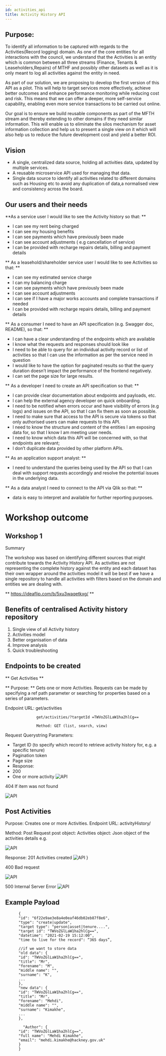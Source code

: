 ```yaml
---
id: activities_api
title: Activity History API
---
```


## Purpose:
To identify all information to be captured with regards to the Activities(Record logging) domain.
As one of the core entities for all interactions with the council, we understand that the Activities is an entity which is common between all three streams (Finance, Tenants & Leaseholders,Repairs) of MTHF and possibly other datasets as well as it is only meant to log all activities against the entity in need.

As part of our solution, we are proposing to develop the first version of this API as a pilot. This will help to target services more effectively, achieve better outcomes and enhance performance monitoring while reducing cost and risk. This means that we can offer a deeper, more self-service capability, enabling even more service transactions to be carried out online.

Our goal is to ensure we build reusable components as part of the MFTH stream and thereby extending to other domains if they need similar information. This will enable us to eliminate the silos mechanism for asset information collection and help us to present a single view on it which will also help us to reduce the future development cost and yield a better ROI.

## Vision

- A single, centralized data source, holding all activities data, updated by multiple services.
- A reusable microservice API used for managing that data.
- Single data source to identify all activities related to different domains such as Housing etc to avoid any duplication of data,a normalised view and consistency across the board.

## Our users and their needs

**As a service user I would like to see the Activity history so that: **
- I can see my rent being charged
- I can see my housing benefits
- I can see payments which have previously been made
- I can see account adjustments ( e.g cancellation of service)
- I can be provided with recharge repairs details, billing and payment details


** As a leasehold/shareholder  service user I would like to see Activities so that: **
- I can see my estimated service charge
- I can my balancing charge
- I can see payments which have previously been made
- I can see account adjustments
- I can see if I have a major works accounts and complete transactions if needed
- I can be provided with recharge repairs details,  billing and payment details

** As a consumer I need to have an API specification (e.g. Swagger doc, README), so that: **
- I can have a clear understanding of the endpoints which are available
- I know what the requests and responses should look like
- I need to be able to query for an individual activity record or list of activities so that
I can use the information as per the service need in question
- I would like to have the option for paginated results so that
the query duration doesn’t impact the performance of the frontend negatively.
- I can set the page size for large results.


** As a developer I need to create an API specification so that: **
- I can provide clear documentation about endpoints and payloads, etc.
- I can help the external agency developer on quick onboarding.
- I need to be notified when errors occur and have visibility of errors (e.g logs) and issues on the API, so that I can fix them as soon as possible.
- I need to make sure that access to the API is secure via tokens so that only authorised users can make requests to this API.
-  I need to know the structure and content of the entities I am exposing data for, so that I know I am meeting user needs.
- I need to know which data this API will be concerned with, so that
endpoints are relevant;
- I don’t duplicate data provided by other platform APIs.


** As an application  support analyst: **
 - I need to understand the queries being used by the API so that I can deal with support requests accordingly and resolve the potential issues in the underlying data.

** As a data analyst I need to connect to the API via Qlik so that: **
- data is easy to interpret and available for further reporting purposes.


# Workshop outcome
## Workshop 1

Summary

The workshop was based on identifying different sources that might contribute towards the Activity History API. As activities are not representing the complete history against the entity and each dataset has their own wrapper around the activities model it will be best if we have a single repository to handle all activities with filters based on the domain and entities we are dealing with.

** https://ideaflip.com/b/5xu3waqetkxg/ **

## Benefits of centralised Activity history repository
1. Single view of all Activity history
2. Activities model
3. Better organisation of data
4. Improve analysis
5. Quick troubleshooting

## Endpoints to be created
** Get Activities **

** Purpose: ** Gets one or more Activities. Requests can be made by specifying a ref path parameter or searching for properties based on a series of parameters.

Endpoint URL:
               get/activities

		          get/activities/?targetId =TWVoZGlLaW1ha2hlCg==

                  Method: GET (list, search, view)

Request Querystring Parameters:

- Target ID (to specify which record to retrieve activity history for, e.g. a specific tenure)
- Pagination token
- Page size
- Response:
- 200
- One or more activity
![API ](./doc-images/spec1.png)

404
If item was not found

![API](./doc-images/spec2.png)

## Post Activities
Purpose: Creates one or more Activities.
Endpoint URL: activityHistory/

Method: Post
Request post object:
Activities object: Json object of the activities details e.g.

![API](./doc-images/spec3.png)


Response:
201
Activities created
![API](./doc-images/spec3.png)
}

400
Bad request

![API](./doc-images/spec4.png)

500
Internal Server Error
![API](./doc-images/spec5.png)

## Example Payload

          {
          "id": "6f22e9ae3e8a4e0eaf46db02eb87f8e6",
          "type": "create|update",
          "target type": "person|asset|tenure....",
          "target id": "TWVoZGlLaW1ha2hlCg==",
          "datetime": "2021-02-19 15:12:00",
          "time to live for the record": “365 days”,

          //if we want to store data
          "old data": {
          "id": "TWVoZGlLaW1ha2hlCg==",
          "title": "Mr",
          "forename": "M",
          "middle name": "",
          "surname": "K",
          ...
          },
          "new data": {
          "id": "TWVoZGlLaW1ha2hlCg==",
          "title": "Mr",
          "forename": "Mehdi",
          "middle name": "",
          "surname": "Kimakhe",
          ...
          },

          	"Author": {
          "id": "TWVoZGlLaW1ha2hlCg==",
          "full name": "Mehdi Kimakhe",
          "email": "mehdi.kimakhe@hackney.gov.uk"
          }
          }
